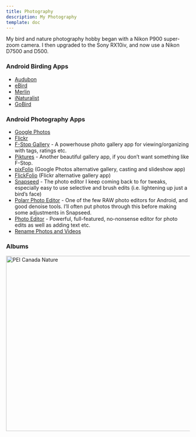 ```yaml
---
title: Photography
description: My Photography
template: doc
---
```



My bird and nature photography hobby began with a Nikon P900 super-zoom camera. I then upgraded to the Sony RX10iv, and now use a Nikon D7500 and D500.

### Android Birding Apps
  <ul>
    <li><a href="https://play.google.com/store/apps/details?id=com.audubon.mobile.android">Audubon</a></li>
    <li><a href="https://play.google.com/store/apps/details?id=edu.cornell.birds.ebird">eBird</a></li>
    <li><a href="https://play.google.com/store/apps/details?id=com.labs.merlinbirdid.app">Merlin</a></li>
    <li><a href="https://play.google.com/store/apps/details?id=org.inaturalist.android">iNaturalist</a></li>
    <li><a href="https://play.google.com/store/apps/details?id=com.thenerdbirder.GoBird">GoBird</a></li>
  </ul>

### Android Photography Apps
  <ul>
    <li><a href="https://play.google.com/store/apps/details?id=com.google.android.apps.photos">Google Photos</a></li>
    <li><a href="https://play.google.com/store/apps/details?id=com.flickr.android">Flickr</a></li>
    <li><a href="https://play.google.com/store/apps/details?id=com.fstop.photo">F-Stop Gallery</a> - A powerhouse photo gallery app for viewing/organizing with tags, ratings etc.</li>
    <li><a href="https://play.google.com/store/apps/details?id=com.diune.pictures">Piktures</a> - Another beautiful gallery app, if you don’t want something like F-Stop.</li>
    <li><a href="https://play.google.com/store/apps/details?id=com.snapwood.photos2">pixFolio</a> (Google Photos alternative gallery, casting and slideshow app)</li>
    <li><a href="https://play.google.com/store/apps/details?id=com.snapwood.flickfolio">FlickFolio</a> (Flickr alternative gallery app)</li>
    <li><a href="https://play.google.com/store/apps/details?id=com.niksoftware.snapseed">Snapseed</a> - The photo editor I keep coming back to for tweaks, especially easy to use selective and brush edits (i.e. lightening up just a bird’s face)</li>
    <li><a href="https://play.google.com/store/apps/details?id=photo.editor.polarr">Polarr Photo Editor</a> - One of the few RAW photo editors for Android, and good denoise tools. I’ll often put photos through this before making some adjustments in Snapseed.</li>
    <li><a href="https://play.google.com/store/apps/details?id=com.iudesk.android.photo.editor">Photo Editor</a> - Powerful, full-featured, no-nonsense editor for photo edits as well as adding text etc.</li>
    <li><a href="https://play.google.com/store/apps/details?id=com.goodtemperapps.renamephotosandvideos.pro">Rename Photos and Videos</a></li>
  </ul>

### Albums

 <a data-flickr-embed="true" data-header="true" data-footer="false" href="https://www.flickr.com/photos/sarahrainsberger/albums/72177720295657321" title="PEI Canada Nature"><img src="https://live.staticflickr.com/65535/51792833621_0c9da5df8d_z.jpg" width="640" height="480" alt="PEI Canada Nature"/></a><script async src="//embedr.flickr.com/assets/client-code.js" charset="utf-8"></script>